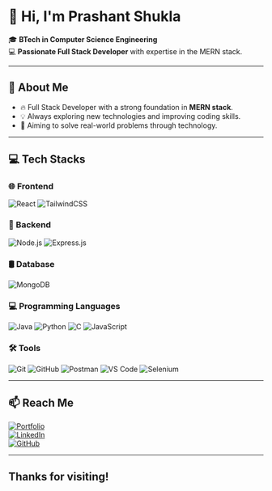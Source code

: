 

# 👋 Hi, I'm **Prashant Shukla**

🎓 **BTech in Computer Science Engineering**  
💻 **Passionate Full Stack Developer** with expertise in the MERN stack.

---

## 🚀 **About Me**
- 🔥 Full Stack Developer with a strong foundation in **MERN stack**.
- 💡 Always exploring new technologies and improving coding skills.
- 🎯 Aiming to solve real-world problems through technology.

---

## 💻 **Tech Stacks**

### 🌐 Frontend
![React](https://img.shields.io/badge/-React-61DAFB?logo=react&logoColor=white&style=for-the-badge) 
![TailwindCSS](https://img.shields.io/badge/-TailwindCSS-06B6D4?logo=tailwindcss&logoColor=white&style=for-the-badge)

### 🔧 Backend
![Node.js](https://img.shields.io/badge/-Node.js-339933?logo=node.js&logoColor=white&style=for-the-badge)
![Express.js](https://img.shields.io/badge/-Express.js-000000?logo=express&logoColor=white&style=for-the-badge)

### 🛢️ Database
![MongoDB](https://img.shields.io/badge/-MongoDB-47A248?logo=mongodb&logoColor=white&style=for-the-badge)

### 💻 Programming Languages
![Java](https://img.shields.io/badge/-Java-007396?logo=java&logoColor=white&style=for-the-badge)
![Python](https://img.shields.io/badge/-Python-3776AB?logo=python&logoColor=white&style=for-the-badge)
![C](https://img.shields.io/badge/-C-00599C?logo=c&logoColor=white&style=for-the-badge)
![JavaScript](https://img.shields.io/badge/-JavaScript-F7DF1E?logo=javascript&logoColor=black&style=for-the-badge)

### 🛠️ Tools
![Git](https://img.shields.io/badge/-Git-F05032?logo=git&logoColor=white&style=for-the-badge)
![GitHub](https://img.shields.io/badge/-GitHub-181717?logo=github&logoColor=white&style=for-the-badge)
![Postman](https://img.shields.io/badge/-Postman-FF6C37?logo=postman&logoColor=white&style=for-the-badge)
![VS Code](https://img.shields.io/badge/-VS%20Code-007ACC?logo=visualstudiocode&logoColor=white&style=for-the-badge)
![Selenium](https://img.shields.io/badge/-Selenium-01b400?logo=selenium&logoColor=white&style=for-the-badge)

---

## 📫 **Reach Me**

[![Portfolio](https://img.shields.io/badge/-Portfolio-12100E?logo=vercel&logoColor=white&style=for-the-badge)](https://prashantshukla.vercel.app/)  
[![LinkedIn](https://img.shields.io/badge/-LinkedIn-0077B5?logo=linkedin&logoColor=white&style=for-the-badge)](https://www.linkedin.com/in/prashant-shukla7)  
[![GitHub](https://img.shields.io/badge/-GitHub-181717?logo=github&logoColor=white&style=for-the-badge)](https://github.com/PrashantShukla7)

---

## Thanks for visiting!
